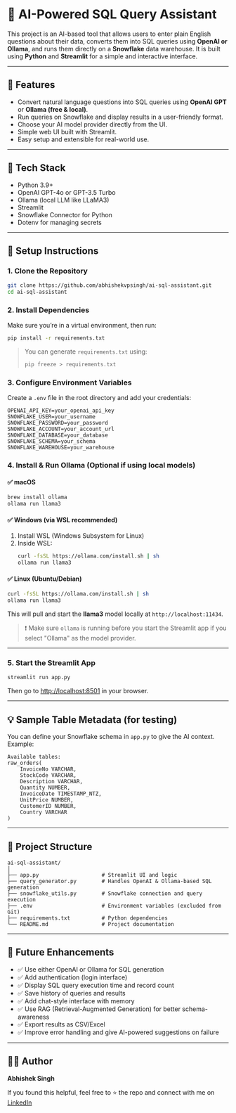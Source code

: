 # 💬 AI-Powered SQL Query Assistant

This project is an AI-based tool that allows users to enter plain English questions about their data, converts them into SQL queries using **OpenAI or Ollama**, and runs them directly on a **Snowflake** data warehouse. It is built using **Python** and **Streamlit** for a simple and interactive interface.

---

## 📌 Features

- Convert natural language questions into SQL queries using **OpenAI GPT** or **Ollama (free & local)**.
- Run queries on Snowflake and display results in a user-friendly format.
- Choose your AI model provider directly from the UI.
- Simple web UI built with Streamlit.
- Easy setup and extensible for real-world use.

---

## 🧠 Tech Stack

- Python 3.9+
- OpenAI GPT-4o or GPT-3.5 Turbo
- Ollama (local LLM like LLaMA3)
- Streamlit
- Snowflake Connector for Python
- Dotenv for managing secrets

---

## 🚀 Setup Instructions

### 1. Clone the Repository

```bash
git clone https://github.com/abhishekvpsingh/ai-sql-assistant.git
cd ai-sql-assistant
```

### 2. Install Dependencies

Make sure you’re in a virtual environment, then run:

```bash
pip install -r requirements.txt
```

> You can generate `requirements.txt` using:
> ```bash
> pip freeze > requirements.txt
> ```

### 3. Configure Environment Variables

Create a `.env` file in the root directory and add your credentials:

```
OPENAI_API_KEY=your_openai_api_key
SNOWFLAKE_USER=your_username
SNOWFLAKE_PASSWORD=your_password
SNOWFLAKE_ACCOUNT=your_account_url
SNOWFLAKE_DATABASE=your_database
SNOWFLAKE_SCHEMA=your_schema
SNOWFLAKE_WAREHOUSE=your_warehouse
```

### 4. Install & Run Ollama (Optional if using local models)

#### ✅ macOS

```bash
brew install ollama
ollama run llama3
```

#### ✅ Windows (via WSL recommended)

1. Install WSL (Windows Subsystem for Linux)
2. Inside WSL:
   ```bash
   curl -fsSL https://ollama.com/install.sh | sh
   ollama run llama3
   ```

#### ✅ Linux (Ubuntu/Debian)

```bash
curl -fsSL https://ollama.com/install.sh | sh
ollama run llama3
```

This will pull and start the **llama3** model locally at `http://localhost:11434`.

> ❗ Make sure `ollama` is running before you start the Streamlit app if you select "Ollama" as the model provider.

---

### 5. Start the Streamlit App

```bash
streamlit run app.py
```

Then go to [http://localhost:8501](http://localhost:8501) in your browser.

---

## 💡 Sample Table Metadata (for testing)

You can define your Snowflake schema in `app.py` to give the AI context. Example:

```plaintext
Available tables:
raw_orders(
    InvoiceNo VARCHAR,
    StockCode VARCHAR,
    Description VARCHAR,
    Quantity NUMBER,
    InvoiceDate TIMESTAMP_NTZ,
    UnitPrice NUMBER,
    CustomerID NUMBER,
    Country VARCHAR
)
```

---

## 📂 Project Structure

```
ai-sql-assistant/
│
├── app.py                    # Streamlit UI and logic
├── query_generator.py        # Handles OpenAI & Ollama-based SQL generation
├── snowflake_utils.py        # Snowflake connection and query execution
├── .env                      # Environment variables (excluded from Git)
├── requirements.txt          # Python dependencies
└── README.md                 # Project documentation
```

---

## 🔧 Future Enhancements

- ✅ Use either OpenAI or Ollama for SQL generation
- ✅ Add authentication (login interface)
- ✅ Display SQL query execution time and record count
- ✅ Save history of queries and results
- ✅ Add chat-style interface with memory
- ✅ Use RAG (Retrieval-Augmented Generation) for better schema-awareness
- ✅ Export results as CSV/Excel
- ✅ Improve error handling and give AI-powered suggestions on failure

---

## 👨‍💻 Author

**Abhishek Singh**

If you found this helpful, feel free to ⭐ the repo and connect with me on [LinkedIn](https://www.linkedin.com/in/abhishekvpsingh/)
